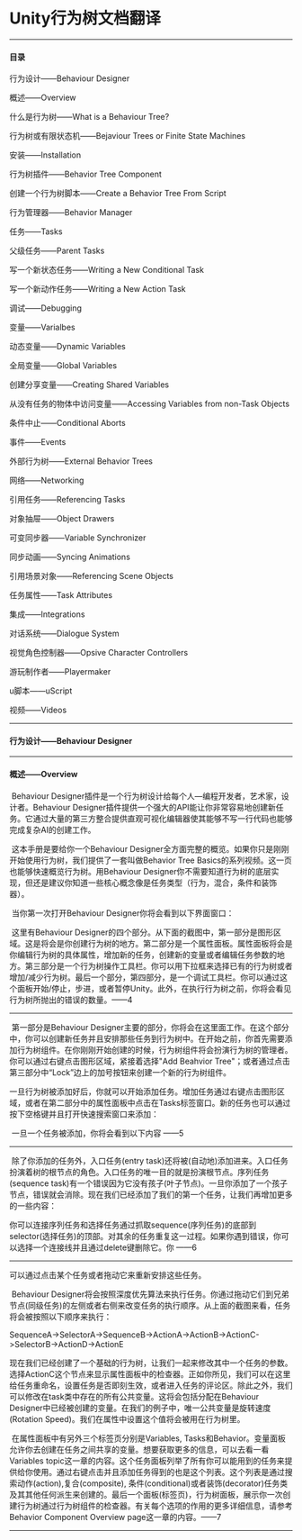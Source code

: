 # Unity行为树文档翻译

------

#### 目录

行为设计——Behaviour Designer

概述——Overview

什么是行为树——What is a Behaviour Tree?

行为树或有限状态机——Bejaviour Trees or Finite State Machines

安装——Installation

行为树插件——Behavior Tree Component

创建一个行为树脚本——Create a Behavior Tree From Script

行为管理器——Behavior Manager

任务——Tasks

父级任务——Parent Tasks

写一个新状态任务——Writing a New Conditional Task

写一个新动作任务——Writing a New Action Task

调试——Debugging

变量——Varialbes

动态变量——Dynamic Variables

全局变量——Global Variables

创建分享变量——Creating Shared Variables

从没有任务的物体中访问变量——Accessing Variables from non-Task Objects

条件中止——Conditional Aborts

事件——Events

外部行为树——External Behavior Trees

网络——Networking

引用任务——Referencing Tasks

对象抽屉——Object Drawers

可变同步器——Variable Synchronizer

同步动画——Syncing Animations

引用场景对象——Referencing Scene Objects

任务属性——Task Attributes

集成——Integrations

对话系统——Dialogue System

视觉角色控制器——Opsive Character Controllers

游玩制作者——Playermaker

u脚本——uScript

视频——Videos

------

#### 行为设计——Behaviour Designer

------

#### 概述——Overview

​	Behaviour Designer插件是一个行为树设计给每个人—编程开发者，艺术家，设计者。Behaviour Designer插件提供一个强大的API能让你非常容易地创建新任务。它通过大量的第三方整合提供直观可视化编辑器使其能够不写一行代码也能够完成复杂AI的创建工作。

​	这本手册是要给你一个Behaviour Designer全方面完整的概览。如果你只是刚刚开始使用行为树，我们提供了一套叫做Behavior Tree Basics的系列视频。这一页也能够快速概览行为树。用Behaviour Designer你不需要知道行为树的底层实现，但还是建议你知道一些核心概念像是任务类型（行为，混合，条件和装饰器）。

​	当你第一次打开Behaviour Designer你将会看到以下界面窗口：

​	这里有Behaviour Designer的四个部分。从下面的截图中，第一部分是图形区域。这是将会是你创建行为树的地方。第二部分是一个属性面板。属性面板将会是你编辑行为树的具体属性，增加新的任务，创建新的变量或者编辑任务参数的地方。第三部分是一个行为树操作工具栏。你可以用下拉框来选择已有的行为树或者增加/减少行为树。最后一个部分，第四部分，是一个调试工具栏。你可以通过这个面板开始/停止，步进，或者暂停Unity。此外，在执行行为树之前，你将会看见行为树所抛出的错误的数量。——4

---

​	第一部分是Behaviour Designer主要的部分，你将会在这里面工作。在这个部分中，你可以创建新任务并且安排那些任务到行为树中。在开始之前，你首先需要添加行为树组件。在你刚刚开始创建的时候，行为树组件将会扮演行为树的管理者。你可以通过右键点击图形区域，紧接着选择"Add Beahvior Tree"；或者通过点击第三部分中“Lock”边上的加号按钮来创建一个新的行为树组件。

​	一旦行为树被添加好后，你就可以开始添加任务。增加任务通过右键点击图形区域，或者在第二部分中的属性面板中点击在Tasks标签窗口。新的任务也可以通过按下空格键并且打开快速搜索窗口来添加：

​	一旦一个任务被添加，你将会看到以下内容	——5

---

​	除了你添加的任务外，入口任务(entry task)还将被(自动地)添加进来。入口任务扮演着树的根节点的角色。入口任务的唯一目的就是扮演根节点。序列任务(sequence task)有一个错误因为它没有孩子(叶子节点)。一旦你添加了一个孩子节点，错误就会消除。现在我们已经添加了我们的第一个任务，让我们再增加更多的一些内容：

​	你可以连接序列任务和选择任务通过抓取sequence(序列任务)的底部到selector(选择任务)的顶部。对其余的任务重复这一过程。如果你遇到错误，你可以选择一个连接线并且通过delete键删除它。你   ——6

---

可以通过点击某个任务或者拖动它来重新安排这些任务。

​	Behaviour Designer将会按照深度优先算法来执行任务。你通过拖动它们到兄弟节点(同级任务)的左侧或者右侧来改变任务的执行顺序。从上面的截图来看，任务将会被按照以下顺序来执行：

​	SequenceA->SelectorA->SequenceB->ActionA->ActionB->ActionC->SelectorB->ActionD->ActionE

​	现在我们已经创建了一个基础的行为树，让我们一起来修改其中一个任务的参数。选择ActionC这个节点来显示属性面板中的检查器。正如你所见，我们可以在这里给任务重命名，设置任务是否即刻生效，或者进入任务的评论区。除此之外，我们可以修改在task类中存在的所有公共变量。这将会包括分配在Behaviour Designer中已经被创建的变量。在我们的例子中，唯一公共变量是旋转速度(Rotation Speed)。我们在属性中设置这个值将会被用在行为树里。

​	在属性面板中有另外三个标签页分别是Variables, Tasks和Behavior。变量面板允许你去创建在任务之间共享的变量。想要获取更多的信息，可以去看一看Variables topic这一章的内容。这个任务面板列举了所有你可以能用到的任务来提供给你使用。通过右键点击并且添加任务得到的也是这个列表。这个列表是通过搜索动作(action),复合(composite), 条件(conditional)或者装饰(decorator)任务类及其其他任何派生来创建的。最后一个面板(标签页)，行为树面板，展示你一次创建行为树通过行为树组件的检查器。有关每个选项的作用的更多详细信息，请参考Behavior Component Overview page这一章的内容。——7

---




